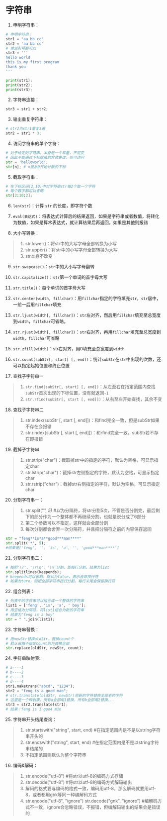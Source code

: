 # 字符串

1. 申明字符串：
```python
# 申明字符串：
str1 = "aa bb cc"
str2 = 'aa bb cc'
# 单双引号都可以
str3 = ''' 
hello world
this is my first program
thank you
'''

print(str1);
print(str2);
print(str3);
```

2. 字符串连接：
```python
str3 = str1 + str2;
```

3. 输出重复字符串：
```python
# str2为str1重复3遍
str2 = str1 * 3;
```

4. 访问字符串的单个字符：
```python
# 对于给定的字符串，本身是一个常量，不可变
# 因此不能通过下标赋值的方式更改，但可访问
str = 'helloworld';
str[n];	# n是从0开始计数的下标
```

5. 截取字符串：
```python
# 在下标区间[2,10)中对字符串str每2个取一个字符
# 每个数字都可以省略
str[2:10:2]; 
```

6. `len(str)`：计算 `str` 的长度，即字符个数

7. `eval(表达式)`：将表达式计算后的结果返回，如果是字符串或者数值，将转化为数值，如果是算术表达式，就计算结果后再返回，如果是其他则报错

8. 大小写转换：
> 1. str.lower()：将str中的大写字母全部转换为小写
> 2. str.upper()：将str中的小写字母全部转换为大写
> 3. str本身不改变

9. `str.swapcase()`：`str`中的大小写字母翻转

10. `str.capitalize()`：`str`第一个单词的首字母大写

11. `str.title()`：每个单词的首字母大写

12. `str.center(width, fillchar)`：用`fillchar`指定的字符填充`str`，`str`居中，一前一后用`fillchar`填充

13. `str.ljust(width[, fillchar])`：`str`左对齐，然后用`fillchar`填充至总宽度到`width`，`fillchar`可省略。

14. `str.rjust(width[, fillchar])`：`str`右对齐，再用`fillchar`填充至总宽度到`width`，`fillchar`可省略

15. `str.zfill(width)`：str右对齐，用0填充至总宽度到`width`

16. `str.count(subStr[, start] [, end])`：统计`subStr`在`str`中出现的次数，还可以指定起始位置和终止位置

17. 查找子字符串一
> 1. `str.find(subStr[, start] [, end])`：从左至右在指定范围内查找`subStr`首次出现的下标位置，没有就返回`-1`
> 2. `str.rfind(subStr[, start [, end]])`：从右至左开始查找，其余不变

18. 查找子字符串二
> 1. str.index(subStr [, start [, end]])：和find完全一致，但是subStr如果不存在会报错
> 2. str.rindex(subStr [, start [, end]])：和rfind完全一致，subStr若不存在即报错

19. 截掉子字符串
> 1. str.strip("char")：截取掉str中的指定的字符，默认为空格，可显示指定char
> 2. str.lstrip("char")：截掉str左侧指定的字符，默认为空格，可显示指定char
> 3. str.rstrip("char")：截掉str右侧指定的字符，默认为空格，可显示指定char

20. 分割字符串一：
> 1. str.split("*", 5)  #以*为分隔符，将str分割5次，不管是否分割完，最后剩下的部分作为一个整体都不再继续分割，也就是说分成了6部分
> 2. 第二个参数可以不指定，这样就会全部分割
> 3. 每次分割都会舍弃一次分隔符，并且把分隔符之前的内容保存返回
```python
str = "feng**is*a**good***man****"
str.split('*', 5);
#结果是['feng', '', 'is', 'a', '', 'good***man****']
```

21. 分割字符串二：
```python
# 按照'\r'、'\r\n'、'\n'分割，即按行分割，结果为list
str.splitlines(keepends);
# keepends可以省略，默认为false，表示舍弃换行符
# 如果为ture，则把全部字符串按行分割，每行末尾会保留换行符
```

22. 组合列表：
```python
# 列表中的字符串可以组合成一个整体的字符串
list1 = ['feng', 'is', 'a', ' boy'];
# 用空格为分隔符，将list1组合为新的字符串
# 结果为"feng is a boy"
str = " ".join(list1);
```

23. 字符串替换：
```python
# 用newStr替换oldStr，替换count个
# 默认省略不指定count则为替换全部
str.replace(oldStr, newStr, count);
```

24. 字符串映射表:
```python
# a----1
# b----2
# c----3
# d----4
str1.maketrans("abcd", "1234");
str2 = "feng is a good man";
# str.translate(oldStr, newStr)用新的字符替换全部老的字符
# 这里是一个映射表，所有a全部用1替换，所有b全部用2替换...
str3 = str2.translate(str1);
# 结果：feng is 1 goo4 m1n
```

25. 字符串开头结尾查询：
> 1. str.startswith("string", start, end)  #在指定范围内是不是以string字符串开头的
> 2. str.endswith("string", start, end)  #在指定范围内是不是以string字符串结尾的
> 3. 不指定范围则默认为整个字符串

16. 编码&解码：
> 1. str.encode("utf-8")  #将str以utf-8的编码方式存储
> 2. str.decode("utf-8")  #将str以utf-8的编码方式解码输出
> 3. 解码的格式要与编码的格式一致，编码用utf-8，那么解码就要用utf-8，或者都用gbk等同一种编解码方式
> 4. str.encode("utf-8", "ignore")  str.decode("gnk", "ignore")  #编解码方式不一致，ignore会忽略错误，不报错，但编解码输出的结果会是错误的


